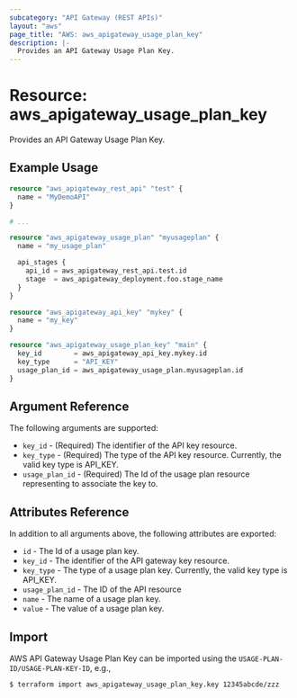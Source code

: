 ```yaml
---
subcategory: "API Gateway (REST APIs)"
layout: "aws"
page_title: "AWS: aws_apigateway_usage_plan_key"
description: |-
  Provides an API Gateway Usage Plan Key.
---
```


# Resource: aws_apigateway_usage_plan_key

Provides an API Gateway Usage Plan Key.

## Example Usage

```terraform
resource "aws_apigateway_rest_api" "test" {
  name = "MyDemoAPI"
}

# ...

resource "aws_apigateway_usage_plan" "myusageplan" {
  name = "my_usage_plan"

  api_stages {
    api_id = aws_apigateway_rest_api.test.id
    stage  = aws_apigateway_deployment.foo.stage_name
  }
}

resource "aws_apigateway_api_key" "mykey" {
  name = "my_key"
}

resource "aws_apigateway_usage_plan_key" "main" {
  key_id        = aws_apigateway_api_key.mykey.id
  key_type      = "API_KEY"
  usage_plan_id = aws_apigateway_usage_plan.myusageplan.id
}
```

## Argument Reference

The following arguments are supported:

* `key_id` - (Required) The identifier of the API key resource.
* `key_type` - (Required) The type of the API key resource. Currently, the valid key type is API_KEY.
* `usage_plan_id` - (Required) The Id of the usage plan resource representing to associate the key to.

## Attributes Reference

In addition to all arguments above, the following attributes are exported:

* `id` - The Id of a usage plan key.
* `key_id` - The identifier of the API gateway key resource.
* `key_type` - The type of a usage plan key. Currently, the valid key type is API_KEY.
* `usage_plan_id` - The ID of the API resource
* `name` - The name of a usage plan key.
* `value` - The value of a usage plan key.

## Import

AWS API Gateway Usage Plan Key can be imported using the `USAGE-PLAN-ID/USAGE-PLAN-KEY-ID`, e.g.,

```sh
$ terraform import aws_apigateway_usage_plan_key.key 12345abcde/zzz
```
